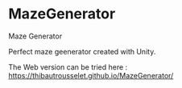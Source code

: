 # MazeGenerator
Maze Generator

Perfect maze geenerator created with Unity.

The Web version can be tried here : https://thibautrousselet.github.io/MazeGenerator/
